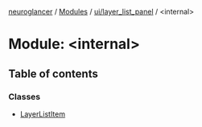 [neuroglancer](../README.md) / [Modules](../modules.md) / [ui/layer\_list\_panel](ui_layer_list_panel.md) / <internal\>

# Module: <internal\>

## Table of contents

### Classes

- [LayerListItem](../classes/ui_layer_list_panel._internal_.LayerListItem.md)
